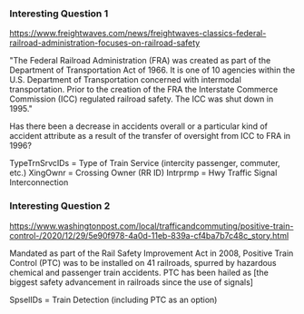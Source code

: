 ### Interesting Question 1

https://www.freightwaves.com/news/freightwaves-classics-federal-railroad-administration-focuses-on-railroad-safety

"The Federal Railroad Administration (FRA) was created as part of the Department of Transportation Act of 1966. It is one of 10 agencies within the U.S. Department of Transportation concerned with intermodal transportation. Prior to the creation of the FRA the Interstate Commerce Commission (ICC) regulated railroad safety. The ICC was shut down in 1995."

Has there been a decrease in accidents overall or a particular kind of accident attribute as a result of the transfer of oversight from ICC to FRA in 1996?

TypeTrnSrvcIDs = Type of Train Service (intercity passenger, commuter, etc.)
XingOwnr = Crossing Owner (RR ID)
Intrprmp = Hwy Traffic Signal Interconnection


### Interesting Question 2

https://www.washingtonpost.com/local/trafficandcommuting/positive-train-control-/2020/12/29/5e90f978-4a0d-11eb-839a-cf4ba7b7c48c_story.html

Mandated as part of the Rail Safety Improvement Act in 2008, Positive Train Control (PTC) was to be installed on 41 railroads, spurred by hazardous chemical and passenger train accidents. PTC has been hailed as [the biggest safety advancement in railroads since the use of signals]

SpselIDs = Train Detection (including PTC as an option)
